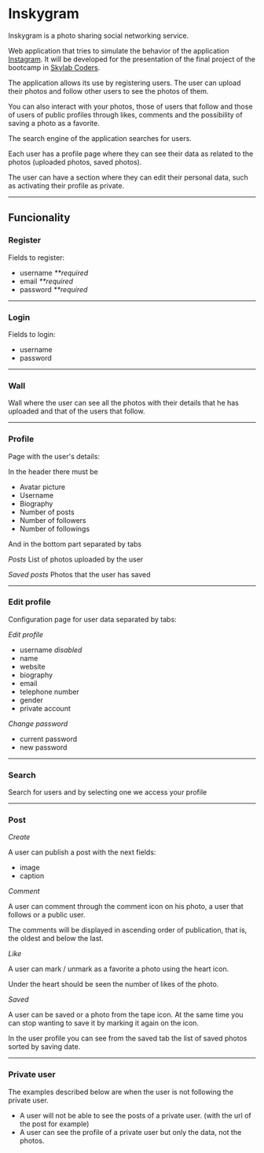 # Inskygram

Inskygram is a photo sharing social networking service.

Web application that tries to simulate the behavior of the application [Instagram](http://instagram.com). It will be developed for the presentation of the final project of the bootcamp in [Skylab Coders](https://skylabcoders.com/).


The application allows its use by registering users. The user can upload their photos and follow other users to see the photos of them.

You can also interact with your photos, those of users that follow and those of users of public profiles through likes, comments and the possibility of saving a photo as a favorite.

The search engine of the application searches for users.

Each user has a profile page where they can see their data as related to the photos (uploaded photos, saved photos).

The user can have a section where they can edit their personal data, such as activating their profile as private.

---

## Funcionality

### Register

Fields to register:

- username _**required_
- email _**required_
- password  _**required_

---

### Login

Fields to login:

- username
- password

---

### Wall

Wall where the user can see all the photos with their details that he has uploaded and that of the users that follow.

---

### Profile

Page with the user's details:

In the header there must be

- Avatar picture
- Username
- Biography
- Number of posts
- Number of followers
- Number of followings

And in the bottom part separated by tabs

_Posts_
List of photos uploaded by the user

_Saved posts_
Photos that the user has saved

---

### Edit profile

Configuration page for user data separated by tabs:

_Edit profile_

- username _disabled_
- name
- website
- biography
- email
- telephone number
- gender
- private account

_Change password_

- current password
- new password

---

### Search

Search for users and by selecting one we access your profile

---

### Post

_Create_

A user can publish a post with the next fields:

- image
- caption

_Comment_

A user can comment through the comment icon on his photo, a user that follows or a public user.

The comments will be displayed in ascending order of publication, that is, the oldest and below the last.

_Like_

A user can mark / unmark as a favorite a photo using the heart icon.

Under the heart should be seen the number of likes of the photo.

_Saved_

A user can be saved or a photo from the tape icon. At the same time you can stop wanting to save it by marking it again on the icon.

In the user profile you can see from the saved tab the list of saved photos sorted by saving date.

---

### Private user

The examples described below are when the user is not following the private user.

- A user will not be able to see the posts of a private user. (with the url of the post for example)
- A user can see the profile of a private user but only the data, not the photos.